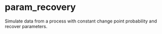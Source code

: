 # param_recovery
Simulate data from a process with constant change point probability and recover parameters.
